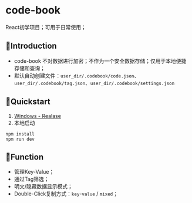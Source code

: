 # code-book

React初学项目；可用于日常使用；

## 👋Introduction
- code-book 不对数据进行加密；不作为一个安全数据存储；仅用于本地便捷存储和查询；
- 默认自动创建文件：`user_dir/.codebook/code.json`、`user_dir/.codebook/tag.json`、`user_dir/.codebook/settings.json`

## 🔧Quickstart
1. [Windows - Realase](https://github.com/huiru-wang/code-book/releases/tag/v0.0.2)
2. 本地启动
```shell
npm install
npm run dev
```

## 🚀Function
- 管理Key-Value；
- 通过Tag筛选；
- 明文/隐藏数据显示模式；
- Double-Click复制方式：`key`-`value` / `mixed`；
